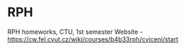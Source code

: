 # RPH
RPH homeworks, CTU, 1st semester
Website -  https://cw.fel.cvut.cz/wiki/courses/b4b33rph/cviceni/start
